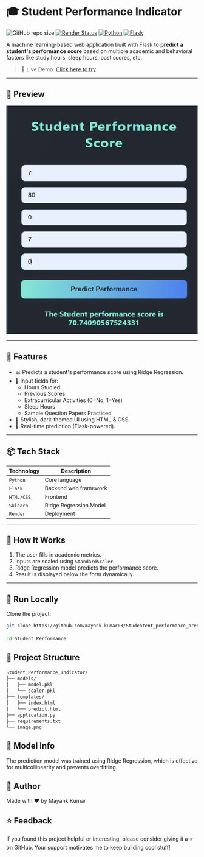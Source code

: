 # 🎓 Student Performance Indicator

![GitHub repo size](https://img.shields.io/github/repo-size/kTechKeshav/Student_Performance_Indicator)
[![Render Status](https://img.shields.io/badge/Deployed-Live%20on%20Render-success?style=for-the-badge&logo=render)](https://testforestfires-dyi0.onrender.com/predict_data)
[![Python](https://img.shields.io/badge/Python-3.8+-blue?style=for-the-badge&logo=python)](https://www.python.org/)
[![Flask](https://img.shields.io/badge/Flask-Web%20Framework-black?style=for-the-badge&logo=flask)](https://flask.palletsprojects.com/)


A machine learning-based web application built with Flask to **predict a student's performance score** based on multiple academic and behavioral factors like study hours, sleep hours, past scores, etc.

> 🚀 Live Demo: [Click here to try](https://student-performance-indicator-ea1b.onrender.com/predict)

---

## 📸 Preview

<img src="images/image.png" alt="Prediction Page UI" width="600" height="600"/>

---

## 🧠 Features

- 📊 Predicts a student's performance score using Ridge Regression.
- 📝 Input fields for:
  - Hours Studied
  - Previous Scores
  - Extracurricular Activities (0=No, 1=Yes)
  - Sleep Hours
  - Sample Question Papers Practiced
- 🎨 Stylish, dark-themed UI using HTML & CSS.
- 🔁 Real-time prediction (Flask-powered).

---

## 📦 Tech Stack

| Technology | Description |
|------------|-------------|
| `Python`   | Core language |
| `Flask`    | Backend web framework |
| `HTML/CSS` | Frontend |
| `Sklearn`  | Ridge Regression Model |
| `Render`   | Deployment |

---

## 🔢 How It Works

1. The user fills in academic metrics.
2. Inputs are scaled using `StandardScaler`.
3. Ridge Regression model predicts the performance score.
4. Result is displayed below the form dynamically.

---

## 🚀 Run Locally

Clone the project:

```bash
git clone https://github.com/mayank-kumar03/Studentent_performance_prediction

cd Student_Performance
```

## 📁 Project Structure
```
Student_Performance_Indicator/
├── models/
│   ├── model.pkl
│   └── scaler.pkl
├── templates/
│   ├── index.html
│   └── predict.html
├── application.py
├── requirements.txt
└── image.png
```

## 🧠 Model Info
The prediction model was trained using Ridge Regression, which is effective for multicollinearity and prevents overfitting.

## 🙌 Author
Made with ❤️ by Mayank Kumar

## ⭐ Feedback
If you found this project helpful or interesting, please consider giving it a ⭐ on GitHub. Your support motivates me to keep building cool stuff!